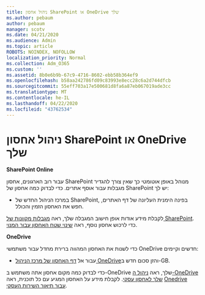 ```yaml
---
title: ניהול אחסון SharePoint או OneDrive שלך
ms.author: pebaum
author: pebaum
manager: scotv
ms.date: 04/21/2020
ms.audience: Admin
ms.topic: article
ROBOTS: NOINDEX, NOFOLLOW
localization_priority: Normal
ms.collection: Adm_O365
ms.custom: ''
ms.assetid: 8b0e6b9b-67c9-4716-8602-ebb58b364ef9
ms.openlocfilehash: b58aa242786fd09c83993e8ecc28c6a2d744dfcb
ms.sourcegitcommit: 55eff703a17e500681d8fa6a87eb067019ade3cc
ms.translationtype: MT
ms.contentlocale: he-IL
ms.lasthandoff: 04/22/2020
ms.locfileid: "43762534"
---
```

# <a name="manage-your-sharepoint-or-onedrive-storage"></a>ניהול אחסון SharePoint או OneDrive שלך

 **SharePoint Online**
  
עבור רוב הארגונים, אחסון SharePoint מנוהל באופן אוטומטי כך שאין צורך להגדיר מגבלות עבור אוסף אתרים. כדי לבדוק כמה אחסון של SharePoint יש לך:
  
- במרכז הניהול החדש של SharePoint, בפינה הימנית העליונה של דף האתרים, חפש את האחסון הזמין והכולל.
    
לקבלת מידע אודות אופן חישוב המגבלה שלך, ראה [מגבלות מקוונות של SharePoint](https://go.microsoft.com/fwlink/p/?LinkID=856113). כדי לרכוש אחסון נוסף, ראה [שינוי שטח האחסון עבור המנוי](https://go.microsoft.com/fwlink/?linkid=866428).
  
 **OneDrive**
  
כדי לשנות את האחסון המהווה ברירת מחדל עבור משתמשי OneDrive חדשים וקיימים:
  
- עבור אל [דף האחסון של מרכז הניהול OneDrive](https://admin.onedrive.com/?v=StorageSettings)והזן סכום חדש ב-GB.
    
כדי לבדוק כמה מקום אחסון אתה משתמש ב-OneDrive שלך, ראה [ניהול ה-OneDrive שלך לאחסון עסקי](https://go.microsoft.com/fwlink/?linkid=866429). לקבלת מידע על האחסון המגיע עם כל תוכנית, ראה [Onedrive עבור תיאור השירות העסקי](https://go.microsoft.com/fwlink/p/?LinkID=826071).
  

